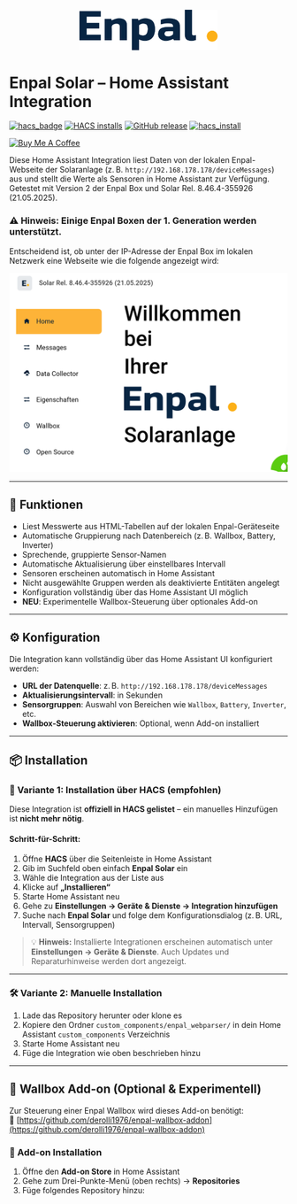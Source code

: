<p align="center">
  <img src="https://raw.githubusercontent.com/derolli1976/enpal/main/brands/enpal_webparser/logo.png" alt="Enpal Solar Logo" width="250"/>
</p>

# Enpal Solar – Home Assistant Integration

[![hacs_badge](https://img.shields.io/badge/HACS-Default-41BDF5.svg)](https://github.com/hacs/integration)
[![HACS installs](https://img.shields.io/badge/dynamic/json?color=41BDF5&logo=home-assistant&label=integration%20usage&suffix=%20installs&cacheSeconds=15600&url=https://analytics.home-assistant.io/custom_integrations.json&query=$.enpal_webparser.total)](https://github.com/derolli1976/enpal)
[![GitHub release](https://img.shields.io/github/release/derolli1976/enpal.svg)](https://github.com/derolli1976/enpal/releases)
[![hacs_install](https://my.home-assistant.io/badges/hacs_repository.svg)](https://my.home-assistant.io/redirect/hacs_repository/?owner=derolli1976&repository=enpal&category=integration)

<a href="https://buymeacoffee.com/derolli1976" target="_blank"><img src="https://cdn.buymeacoffee.com/buttons/default-orange.png" alt="Buy Me A Coffee" height="41" width="174"></a>

Diese Home Assistant Integration liest Daten von der lokalen Enpal-Webseite der Solaranlage (z. B. `http://192.168.178.178/deviceMessages`) aus und stellt die Werte als Sensoren in Home Assistant zur Verfügung.  
Getestet mit Version 2 der Enpal Box und Solar Rel. 8.46.4-355926 (21.05.2025).

### ⚠️ Hinweis: Einige Enpal Boxen der **1. Generation** werden **unterstützt**.  
Entscheidend ist, ob unter der IP-Adresse der Enpal Box im lokalen Netzwerk eine Webseite wie die folgende angezeigt wird:

<p align="left">
  <img src="./images/enpal_box_webseite.png" alt="Enpal Box Webseite" width="600"/>
</p>

---

## 🔧 Funktionen

- Liest Messwerte aus HTML-Tabellen auf der lokalen Enpal-Geräteseite
- Automatische Gruppierung nach Datenbereich (z. B. Wallbox, Battery, Inverter)
- Sprechende, gruppierte Sensor-Namen
- Automatische Aktualisierung über einstellbares Intervall
- Sensoren erscheinen automatisch in Home Assistant
- Nicht ausgewählte Gruppen werden als deaktivierte Entitäten angelegt
- Konfiguration vollständig über das Home Assistant UI möglich
- **NEU**: Experimentelle Wallbox-Steuerung über optionales Add-on

---

## ⚙️ Konfiguration

Die Integration kann vollständig über das Home Assistant UI konfiguriert werden:

- **URL der Datenquelle**: z. B. `http://192.168.178.178/deviceMessages`
- **Aktualisierungsintervall**: in Sekunden
- **Sensorgruppen**: Auswahl von Bereichen wie `Wallbox`, `Battery`, `Inverter`, etc.
- **Wallbox-Steuerung aktivieren**: Optional, wenn Add-on installiert

---

## 📦 Installation

### 🧩 Variante 1: Installation über HACS (empfohlen)

Diese Integration ist **offiziell in HACS gelistet** – ein manuelles Hinzufügen ist **nicht mehr nötig**.

#### Schritt-für-Schritt:

1. Öffne **HACS** über die Seitenleiste in Home Assistant  
2. Gib im Suchfeld oben einfach **Enpal Solar** ein  
3. Wähle die Integration aus der Liste aus  
4. Klicke auf **„Installieren“**  
5. Starte Home Assistant neu  
6. Gehe zu **Einstellungen → Geräte & Dienste → Integration hinzufügen**  
7. Suche nach **Enpal Solar** und folge dem Konfigurationsdialog (z. B. URL, Intervall, Sensorgruppen)

> 💡 **Hinweis:** Installierte Integrationen erscheinen automatisch unter **Einstellungen → Geräte & Dienste**. Auch Updates und Reparaturhinweise werden dort angezeigt.

---

### 🛠️ Variante 2: Manuelle Installation

1. Lade das Repository herunter oder klone es  
2. Kopiere den Ordner `custom_components/enpal_webparser/` in dein Home Assistant `custom_components` Verzeichnis  
3. Starte Home Assistant neu  
4. Füge die Integration wie oben beschrieben hinzu

---

## 🚗 Wallbox Add-on (Optional & Experimentell)

Zur Steuerung einer Enpal Wallbox wird dieses Add-on benötigt:  
🔗 [https://github.com/derolli1976/enpal-wallbox-addon](https://github.com/derolli1976/enpal-wallbox-addon)

### 🔌 Add-on Installation

1. Öffne den **Add-on Store** in Home Assistant  
2. Gehe zum Drei-Punkte-Menü (oben rechts) → **Repositories**  
3. Füge folgendes Repository hinzu:

